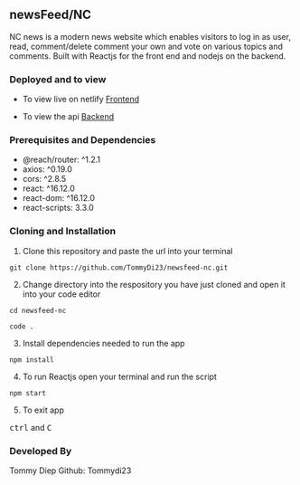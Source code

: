 
## newsFeed/NC 

NC news is a modern news website which enables visitors to log in as user, read, comment/delete comment your own and vote on various topics and comments. Built with Reactjs for the front end and nodejs on the backend.

### Deployed and to view


* To view live on netlify [Frontend](https://td23-newsfeed-nc.netlify.com/)

* To view the api [Backend](https://heroku-nc-news.herokuapp.com/api)

### Prerequisites and Dependencies

* @reach/router: ^1.2.1
* axios: ^0.19.0
* cors: ^2.8.5
* react: ^16.12.0 
* react-dom: ^16.12.0 
* react-scripts: 3.3.0

### Cloning and Installation

1. Clone this repository and paste the url into your terminal

`git clone https://github.com/TommyDi23/newsfeed-nc.git`


2. Change directory into the respository you have just cloned and open it into your code editor

`cd newsfeed-nc`

`code .`

3. Install dependencies needed to run the app

`npm install`

4. To run Reactjs open your terminal and run the script

`npm start`

5. To exit app 

<kbd>ctrl</kbd> and <kbd>C</kbd>

### Developed By 

Tommy Diep 
Github: Tommydi23



